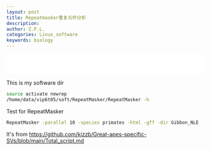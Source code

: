 ```yaml
---
layout: post
title: Repeatmasker重复元件分析
description:
author: Z.P.L.
categories: Linux_software
keywords: biology
---
```


<iframe frameborder="no" border="0" marginwidth="0" marginheight="0" width=520 height=52 src="//music.163.com/outchain/player?type=2&id=17177306&auto=1&height=32"></iframe>

This is my software dir

``` sh
source activate newrep
/home/data/vip6t05/soft/RepeatMasker/RepeatMasker -h
```

Test for RepeatMasker

``` sh
RepeatMasker -parallel 10 -species primates -html -gff -dir Gibbon_NLE ~/zhoubin/data/diff_spe_assembly/NLE.fa
```

It's from https://github.com/kizzb/Great-apes-specific-SVs/blob/main/Total_script.md

